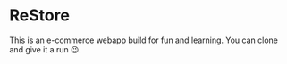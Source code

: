# ReStore

This is an e-commerce webapp build for fun and learning.
You can clone and give it a run 😉.
